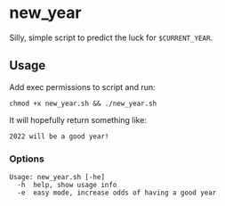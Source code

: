 # new_year
Silly, simple script to predict the luck for `$CURRENT_YEAR`.

## Usage
Add exec permissions to script and run:
~~~
chmod +x new_year.sh && ./new_year.sh
~~~
It will hopefully return something like:
~~~
2022 will be a good year!
~~~

### Options
~~~
Usage: new_year.sh [-he]
  -h  help, show usage info
  -e  easy mode, increase odds of having a good year
~~~